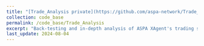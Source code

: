 ```yaml
---
title: "[Trade_Analysis private](https://github.com/aspa-network/Trade_Analysis)"
collection: code_base
permalink: /code_base/Trade_Analysis
excerpt: "Back-testing and in-depth analysis of ASPA XAgent's trading suggestions. Please contact us at aspa.life1@gmail.com to access the private code."
last_update: 2024-08-04
---
```

